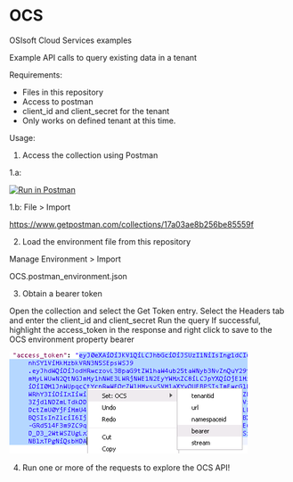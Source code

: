 # OCS
OSIsoft Cloud Services examples

Example API calls to query existing data in a tenant

Requirements:
- Files in this repository
- Access to postman
- client_id and client_secret for the tenant
- Only works on defined tenant at this time.

Usage:

1. Access the collection using Postman

1.a: 

[![Run in Postman](https://run.pstmn.io/button.svg)](https://app.getpostman.com/run-collection/17a03ae8b256be85559f)

1.b: 
File > Import

https://www.getpostman.com/collections/17a03ae8b256be85559f

2. Load the environment file from this repository

Manage Environment > Import

OCS.postman_environment.json

3. Obtain a bearer token

Open the collection and select the Get Token entry.
Select the Headers tab and enter the client_id and client_secret
Run the query
If successful, highlight the access_token in the response and right click to save to the OCS environment property bearer

![Alt text](images/bearer.png?raw=true "Image showing how to save token to environment variable")

4. Run one or more of the requests to explore the OCS API!

